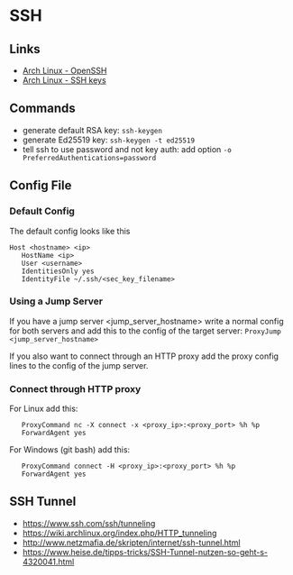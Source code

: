 # SSH

## Links

- [Arch Linux - OpenSSH](https://wiki.archlinux.org/title/OpenSSH)
- [Arch Linux - SSH keys](https://wiki.archlinux.org/title/SSH_keys)

## Commands

- generate default RSA key: `ssh-keygen`
- generate Ed25519 key: `ssh-keygen -t ed25519`
- tell ssh to use password and not key auth: add option `-o PreferredAuthentications=password`

## Config File

### Default Config

The default config looks like this

```text
Host <hostname> <ip>
   HostName <ip>
   User <username>
   IdentitiesOnly yes
   IdentityFile ~/.ssh/<sec_key_filename>
```

### Using a Jump Server

If you have a jump server \<jump_server_hostname> write a normal config for both servers and add this to the config of the target server: `ProxyJump <jump_server_hostname>`

If you also want to connect through an HTTP proxy add the proxy config lines to the config of the jump server.

### Connect through HTTP proxy

For Linux add this:

```text
   ProxyCommand nc -X connect -x <proxy_ip>:<proxy_port> %h %p
   ForwardAgent yes
```

For Windows (git bash) add this:

```text
   ProxyCommand connect -H <proxy_ip>:<proxy_port> %h %p
   ForwardAgent yes
```

## SSH Tunnel

- <https://www.ssh.com/ssh/tunneling>
- <https://wiki.archlinux.org/index.php/HTTP_tunneling>
- <http://www.netzmafia.de/skripten/internet/ssh-tunnel.html>
- <https://www.heise.de/tipps-tricks/SSH-Tunnel-nutzen-so-geht-s-4320041.html>
